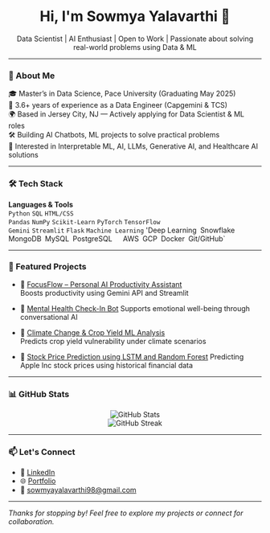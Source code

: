 <h1 align="center">Hi, I'm Sowmya Yalavarthi 👋</h1>
<p align="center">
   Data Scientist | AI Enthusiast | Open to Work | Passionate about solving real-world problems using Data & ML
</p>

---

### 🚀 About Me

🎓 Master’s in Data Science, Pace University (Graduating May 2025)  
💼 3.6+ years of experience as a Data Engineer (Capgemini & TCS)  
🌍 Based in Jersey City, NJ — Actively applying for Data Scientist & ML roles  
🛠️ Building AI Chatbots, ML projects to solve practical problems  
📌 Interested in Interpretable ML, AI, LLMs, Generative AI, and Healthcare AI solutions

---

### 🛠️ Tech Stack

**Languages & Tools**  
`Python` `SQL`  `HTML/CSS`  
`Pandas` `NumPy` `Scikit-Learn` `PyTorch` `TensorFlow`  
`Gemini` `Streamlit`  `Flask`  `Machine Learning` 'Deep Learning`
`Snowflake` `MongoDB` `MySQL` `PostgreSQL`  
`AWS` `GCP` `Docker` `Git/GitHub`  

---

### 📌 Featured Projects

- 🎯 [FocusFlow – Personal AI Productivity Assistant](https://github.com/SOWMYAYALAVARTHI/FocusFlow---Personal-AI-Productivity-Assistant)  
  Boosts productivity using Gemini API and Streamlit

- 🧠 [Mental Health Check-In Bot](https://github.com/SOWMYAYALAVARTHI/Healthy-Lifestyle-Buddy) 
  Supports emotional well-being through conversational AI

- 🌱 [Climate Change & Crop Yield ML Analysis](https://github.com/SOWMYAYALAVARTHI/Machine-Learning-Analysis-of-Climate-change-Impacts-on-Global-crop-yields)   
  Predicts crop yield vulnerability under climate scenarios

- 💬 [Stock Price Prediction using LSTM and Random Forest](https://github.com/SOWMYAYALAVARTHI) 
  Predicting Apple Inc stock prices using historical financial data

---

### 📊 GitHub Stats

<p align="center">
  <img src="https://github-readme-stats.vercel.app/api?username=SOWMYAYALAVARTHI&show_icons=true&theme=radical" alt="GitHub Stats" />
  <br>
  <img src="https://github-readme-streak-stats.herokuapp.com/?user=SOWMYAYALAVARTHI&theme=radical" alt="GitHub Streak" />
</p>

---

### 📫 Let's Connect

- 💼 [LinkedIn](https://www.linkedin.com/in/sowmya-yalavarthi/)
- 🌐 [Portfolio](https://sowmyayalavarthi.netlify.app/) 
- 📧 sowmyayalavarthi98@gmail.com

---

*Thanks for stopping by! Feel free to explore my projects or connect for collaboration.*
